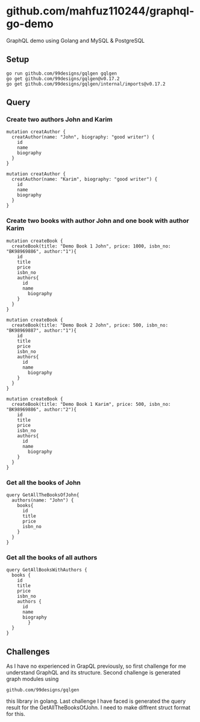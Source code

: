 # github.com/mahfuz110244/graphql-go-demo
GraphQL demo using Golang and MySQL & PostgreSQL

## Setup
```
go run github.com/99designs/gqlgen gqlgen
go get github.com/99designs/gqlgen@v0.17.2
go get github.com/99designs/gqlgen/internal/imports@v0.17.2
```

## Query

### Create two authors John and Karim
```
mutation creatAuthor {
  creatAuthor(name: "John", biography: "good writer") {
    id
    name
    biography
  }
}

mutation creatAuthor {
  creatAuthor(name: "Karim", biography: "good writer") {
    id
    name
    biography
  }
}
```

### Create two books with author John and one book with author Karim
```
mutation createBook {
  createBook(title: "Demo Book 1 John", price: 1000, isbn_no: "BK98969886", author:"1"){
    id
    title
    price
    isbn_no
    authors{
      id
      name
    	biography
    }
  }
}

mutation createBook {
  createBook(title: "Demo Book 2 John", price: 500, isbn_no: "BK98969887", author:"1"){
    id
    title
    price
    isbn_no
    authors{
      id
      name
    	biography
    }
  }
}

mutation createBook {
  createBook(title: "Demo Book 1 Karim", price: 500, isbn_no: "BK98969886", author:"2"){
    id
    title
    price
    isbn_no
    authors{
      id
      name
    	biography
    }
  }
}
```

### Get all the books of John
```
query GetAllTheBooksOfJohn{
  authors(name: "John") {
    books{
      id
      title
      price
      isbn_no
    }
  }
}
```

### Get all the books of all authors
```
query GetAllBooksWithAuthors {
  books {
    id
    title
    price
    isbn_no
    authors {
      id
      name
      biography
		} 
  }
}
```


## Challenges
As I have no experienced in GrapQL previously, so first challenge for me understand GraphQL and its structure. Second challenge is generated graph modules using
```
github.com/99designs/gqlgen
```
this library in golang. Last challenge I have faced is generated the query result for the GetAllTheBooksOfJohn. I need to make diffrent struct format for this.